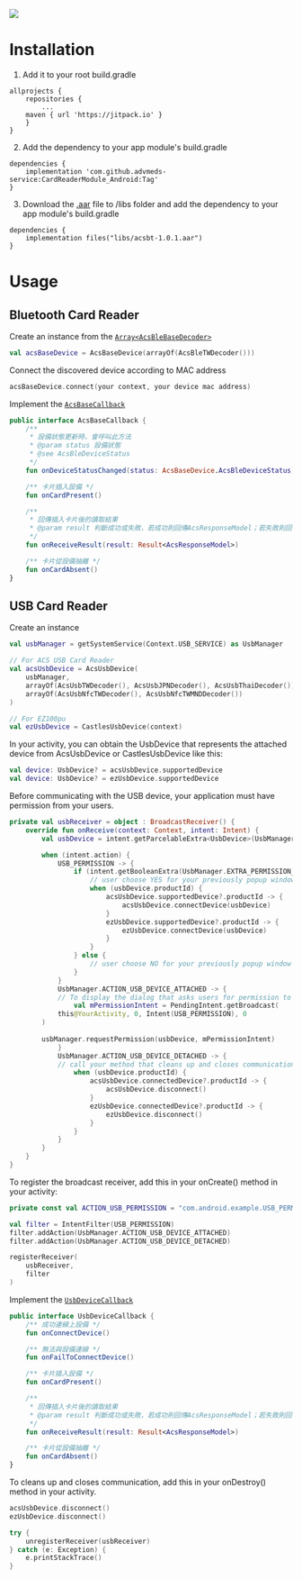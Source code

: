 [![](https://jitpack.io/v/advmeds-service/CardReaderModule_Android.svg)](https://jitpack.io/#advmeds-service/CardReaderModule_Android)

Installation
==========================
1. Add it to your root build.gradle
```
allprojects {
    repositories {
        ...
	maven { url 'https://jitpack.io' }
    }
}
```

2. Add the dependency to your app module's build.gradle
```
dependencies {
    implementation 'com.github.advmeds-service:CardReaderModule_Android:Tag'
}
```
    
3. Download the [.aar](https://github.com/advmeds-service/CardReaderModule_Android/blob/main/CardReaderModule/libs/acsbt-1.0.1.aar) file to /libs folder and add the dependency to your app module's build.gradle
```
dependencies {
    implementation files("libs/acsbt-1.0.1.aar")
}
```

Usage
==========================
## Bluetooth Card Reader

Create an instance from the [`Array<AcsBleBaseDecoder>`](https://github.com/advmeds-service/CardReaderModule_Android/blob/main/CardReaderModule/src/main/java/com/advmeds/cardreadermodule/acs/ble/decoder/AcsBleBaseDecoder.kt)

```Kotlin
val acsBaseDevice = AcsBaseDevice(arrayOf(AcsBleTWDecoder()))
```

Connect the discovered device according to MAC address

```kotlin
acsBaseDevice.connect(your context, your device mac address)
```

Implement the [`AcsBaseCallback`](https://github.com/advmeds-service/CardReaderModule_Android/blob/main/CardReaderModule/src/main/java/com/advmeds/cardreadermodule/acs/ble/AcsBaseCallback.kt)

```Kotlin
public interface AcsBaseCallback {
    /**
     * 設備狀態更新時，會呼叫此方法
     * @param status 設備狀態
     * @see AcsBleDeviceStatus
     */
    fun onDeviceStatusChanged(status: AcsBaseDevice.AcsBleDeviceStatus)

    /** 卡片插入設備 */
    fun onCardPresent()

    /**
     * 回傳插入卡片後的讀取結果
     * @param result 判斷成功或失敗，若成功則回傳AcsResponseModel；若失敗則回傳Exception
     */
    fun onReceiveResult(result: Result<AcsResponseModel>)

    /** 卡片從設備抽離 */
    fun onCardAbsent()
}
```

## USB Card Reader
Create an instance

```Kotlin
val usbManager = getSystemService(Context.USB_SERVICE) as UsbManager

// For ACS USB Card Reader
val acsUsbDevice = AcsUsbDevice(
    usbManager,
    arrayOf(AcsUsbTWDecoder(), AcsUsbJPNDecoder(), AcsUsbThaiDecoder()),
    arrayOf(AcsUsbNfcTWDecoder(), AcsUsbNfcTWMNDDecoder())
)

// For EZ100pu
val ezUsbDevice = CastlesUsbDevice(context)
```
In your activity, you can obtain the UsbDevice that represents the attached device from AcsUsbDevice or CastlesUsbDevice like this:

```Kotlin
val device: UsbDevice? = acsUsbDevice.supportedDevice
val device: UsbDevice? = ezUsbDevice.supportedDevice
```
Before communicating with the USB device, your application must have permission from your users.

```Kotlin
private val usbReceiver = object : BroadcastReceiver() {
    override fun onReceive(context: Context, intent: Intent) {
        val usbDevice = intent.getParcelableExtra<UsbDevice>(UsbManager.EXTRA_DEVICE) ?: return

        when (intent.action) {
            USB_PERMISSION -> {
                if (intent.getBooleanExtra(UsbManager.EXTRA_PERMISSION_GRANTED, false)) {
                    // user choose YES for your previously popup window asking for grant perssion for this usb device
                    when (usbDevice.productId) {
                        acsUsbDevice.supportedDevice?.productId -> {
                            acsUsbDevice.connectDevice(usbDevice)
                        }
                        ezUsbDevice.supportedDevice?.productId -> {
                            ezUsbDevice.connectDevice(usbDevice)
                        }
                    }
                } else {
                    // user choose NO for your previously popup window asking for grant perssion for this usb device
                }
            }
            UsbManager.ACTION_USB_DEVICE_ATTACHED -> {
	        // To display the dialog that asks users for permission to connect to the device
                val mPermissionIntent = PendingIntent.getBroadcast(
		    this@YourActivity, 0, Intent(USB_PERMISSION), 0
		)
		
		usbManager.requestPermission(usbDevice, mPermissionIntent)
            }
            UsbManager.ACTION_USB_DEVICE_DETACHED -> {
	    	// call your method that cleans up and closes communication with the device
                when (usbDevice.productId) {
                    acsUsbDevice.connectedDevice?.productId -> {
                        acsUsbDevice.disconnect()
                    }
                    ezUsbDevice.connectedDevice?.productId -> {
                        ezUsbDevice.disconnect()
                    }
                }
            }
        }
    }
}
```

To register the broadcast receiver, add this in your onCreate() method in your activity:

```Kotlin
private const val ACTION_USB_PERMISSION = "com.android.example.USB_PERMISSION"

val filter = IntentFilter(USB_PERMISSION)
filter.addAction(UsbManager.ACTION_USB_DEVICE_ATTACHED)
filter.addAction(UsbManager.ACTION_USB_DEVICE_DETACHED)

registerReceiver(
    usbReceiver,
    filter
)
```

Implement the [`UsbDeviceCallback`](https://github.com/advmeds-service/CardReaderModule_Android/blob/main/CardReaderModule/src/main/java/com/advmeds/cardreadermodule/UsbDeviceCallback.kt)

```Kotlin
public interface UsbDeviceCallback {
    /** 成功連線上設備 */
    fun onConnectDevice()

    /** 無法與設備連線 */
    fun onFailToConnectDevice()

    /** 卡片插入設備 */
    fun onCardPresent()

    /**
     * 回傳插入卡片後的讀取結果
     * @param result 判斷成功或失敗，若成功則回傳AcsResponseModel；若失敗則回傳Exception
     */
    fun onReceiveResult(result: Result<AcsResponseModel>)

    /** 卡片從設備抽離 */
    fun onCardAbsent()
}
```
To cleans up and closes communication, add this in your onDestroy() method in your activity.

```Kotlin
acsUsbDevice.disconnect()
ezUsbDevice.disconnect()

try {
    unregisterReceiver(usbReceiver)
} catch (e: Exception) {
    e.printStackTrace()
}
```
